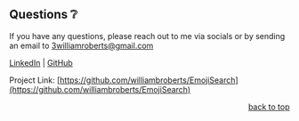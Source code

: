 <!-- QUESTIONS -->
  
## Questions ❔

If you have any questions, please reach out to me via socials or by sending an email to <a href="mailto:3williamroberts@gmail.com">3williamroberts@gmail.com</a>

<a href="https://www.linkedin.com/in/williambroberts/" target="_blank">LinkedIn</a> | <a href="https://github.com/williambroberts" target="_blank">GitHub</a>

Project Link: [https://github.com/williambroberts/EmojiSearch](https://github.com/williambroberts/EmojiSearch)

  <p align="right"><a href="#readme-top">back to top</a></p>
